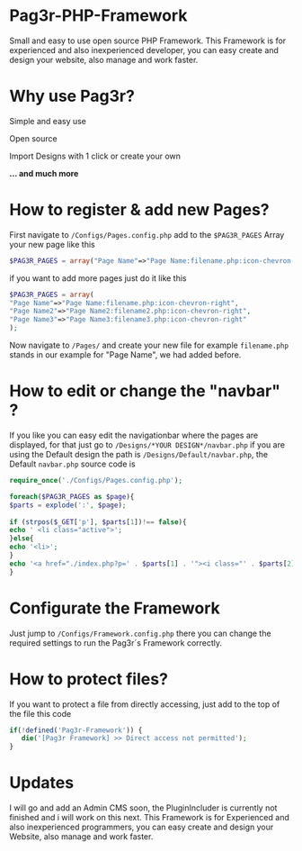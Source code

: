# Pag3r-PHP-Framework

Small and easy to use open source PHP Framework.
This Framework is for experienced and also inexperienced developer, you can easy create and design your website, also manage and work faster.

# Why use Pag3r?

<p>Simple and easy use</p>
<p>Open source</p>
<p>Import Designs with 1 click or create your own</p>

<b>... and much more</b>

# How to register & add new Pages?

First navigate to ``/Configs/Pages.config.php`` add to the ``$PAG3R_PAGES`` Array your new page like this 
```PHP
$PAG3R_PAGES = array("Page Name"=>"Page Name:filename.php:icon-chevron-right");
```
if you want to add more pages just do it like this 
```PHP
$PAG3R_PAGES = array(
"Page Name"=>"Page Name:filename.php:icon-chevron-right",
"Page Name2"=>"Page Name2:filename2.php:icon-chevron-right",
"Page Name3"=>"Page Name3:filename3.php:icon-chevron-right"
);
```
Now navigate to ``/Pages/`` and create your new file for example ``filename.php`` stands in our example for "Page Name", we had added before.

# How to edit or change the "navbar" ?

If you like you can easy edit the navigationbar where the pages are displayed, for that just go to ``/Designs/*YOUR DESIGN*/navbar.php`` if you are using the Default design the path is ``/Designs/Default/navbar.php``, the Default ``navbar.php`` source code is
```PHP
require_once('./Configs/Pages.config.php');

foreach($PAG3R_PAGES as $page){
$parts = explode(':', $page);
					
if (strpos($_GET['p'], $parts[1])!== false){
echo ' <li class="active">';
}else{
echo '<li>';
}
echo '<a href="./index.php?p=' . $parts[1] . '"><i class="' . $parts[2] . '"></i> ' . $parts[0] . '</a>  </li>';
}
```

# Configurate the Framework

Just jump to ``/Configs/Framework.config.php`` there you can change the required settings to run the Pag3r´s Framework correctly.


# How to protect files?

If you want to protect a file from directly accessing, just add to the top of the file this code
```PHP
if(!defined('Pag3r-Framework')) {
   die('[Pag3r Framework] >> Direct access not permitted');
}
```

# Updates

I will go and add an Admin CMS soon, the PluginIncluder is currently not finished and i will work on this next. This Framework is for Experienced and also inexperienced programmers, you can easy create and design your Website, also manage and work faster.

